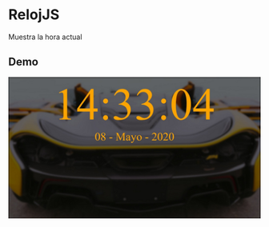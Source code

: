 # RelojJS
Muestra la hora actual

## Demo
![Reloj Template](https://github.com/MVenz/RelojJS/blob/master/screenshot.jpg?raw=true "Preview")

